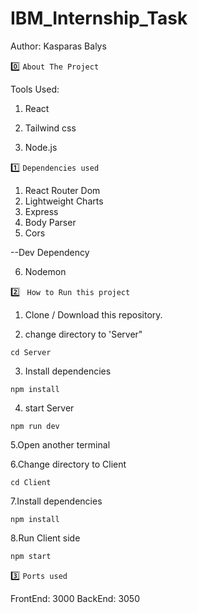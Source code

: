 # IBM_Internship_Task

Author: Kasparas Balys

:zero: `About The Project`

Tools Used:

1. React

2. Tailwind css

3. Node.js


:one: `Dependencies used`

1. React Router Dom
2. Lightweight Charts
3. Express
4. Body Parser
5. Cors

--Dev Dependency

6. Nodemon

:two:  ` How to Run this project`




1. Clone / Download this repository.

2. change directory to 'Server"

  `cd Server`
  
3. Install dependencies

  `npm install`
  
4. start Server

  `npm run dev`
  

  
5.Open another terminal

6.Change directory to Client

  `cd Client`
  
7.Install dependencies

  `npm install`
  
8.Run Client side

  `npm start`
  
:three: `Ports used`

FrontEnd: 3000
BackEnd: 3050
  
